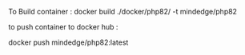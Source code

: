 To Build container :
docker build ./docker/php82/ -t mindedge/php82

to push container to docker hub :

 docker push mindedge/php82:latest
